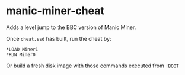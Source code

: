 # manic-miner-cheat
Adds a level jump to the BBC version of Manic Miner.

Once `cheat.ssd` has built, run the cheat by:

````
*LOAD Miner1
*RUN Miner0
````

Or build a fresh disk image with those commands executed from `!BOOT`
